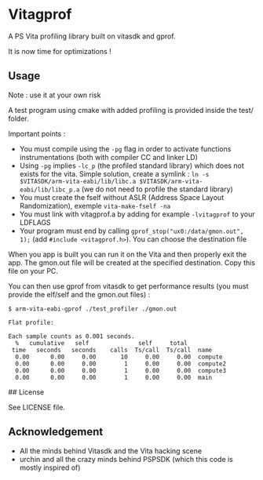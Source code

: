 # Vitagprof

A PS Vita profiling library built on vitasdk and gprof.

It is now time for optimizations !

## Usage

Note : use it at your own risk

A test program using cmake with added profiling is provided inside the test/ folder.

Important points :
- You must compile using the `-pg` flag in order to activate functions instrumentations (both with compiler CC and linker LD)
- Using `-pg` implies `-lc_p` (the profiled standard library) which does not exists for the vita. Simple solution, create a symlink :
`ln -s $VITASDK/arm-vita-eabi/lib/libc.a $VITASDK/arm-vita-eabi/lib/libc_p.a` (we do not need to profile the standard library)
- You must create the fself without ASLR (Address Space Layout Randomization), exemple `vita-make-fself -na`
- You must link with vitagprof.a by adding for example `-lvitagprof` to your LDFLAGS
- Your program must end by calling `gprof_stop("ux0:/data/gmon.out", 1);` (add `#include <vitagprof.h>`). You can choose the destination file

When you app is built you can run it on the Vita and then properly exit the app.
The gmon.out file will be created at the specified destination.
Copy this file on your PC.

You can then use gprof from vitasdk to get performance results (you must provide the elf/self and the gmon.out files) :
```
$ arm-vita-eabi-gprof ./test_profiler ./gmon.out

Flat profile:

Each sample counts as 0.001 seconds.
  %   cumulative   self              self     total           
 time   seconds   seconds    calls  Ts/call  Ts/call  name    
  0.00      0.00     0.00       10     0.00     0.00  compute
  0.00      0.00     0.00        1     0.00     0.00  compute2
  0.00      0.00     0.00        1     0.00     0.00  compute3
  0.00      0.00     0.00        1     0.00     0.00  main
```


## License

See LICENSE file.


## Acknowledgement

- All the minds behind Vitasdk and the Vita hacking scene
- urchin and all the crazy minds behind PSPSDK (which this code is mostly inspired of)
